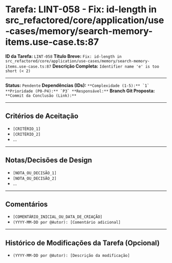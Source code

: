 # Tarefa: LINT-058 - Fix: id-length in src_refactored/core/application/use-cases/memory/search-memory-items.use-case.ts:87

**ID da Tarefa:** `LINT-058`
**Título Breve:** `Fix: id-length in src_refactored/core/application/use-cases/memory/search-memory-items.use-case.ts:87`
**Descrição Completa:**
`Identifier name 'e' is too short (< 2)`

---

**Status:** `Pendente`
**Dependências (IDs):** ``
**Complexidade (1-5):** `1`
**Prioridade (P0-P4):** `P3`
**Responsável:** ``
**Branch Git Proposta:** ``
**Commit da Conclusão (Link):** ``

---

## Critérios de Aceitação
- `[CRITÉRIO_1]`
- `[CRITÉRIO_2]`
- ...

---

## Notas/Decisões de Design
- `[NOTA_OU_DECISÃO_1]`
- `[NOTA_OU_DECISÃO_2]`
- ...

---

## Comentários
- `[COMENTÁRIO_INICIAL_OU_DATA_DE_CRIAÇÃO]`
- `(YYYY-MM-DD por @Autor): [Comentário adicional]`

---

## Histórico de Modificações da Tarefa (Opcional)
- `(YYYY-MM-DD por @Autor): [Descrição da modificação]`
